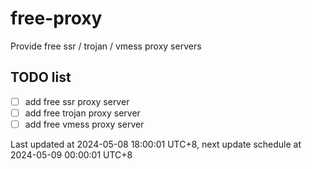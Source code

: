 
# free-proxy
Provide free ssr / trojan / vmess proxy servers


## TODO list
- [ ] add free ssr proxy server
- [ ] add free trojan proxy server
- [ ] add free vmess proxy server

Last updated at 2024-05-08 18:00:01 UTC+8, next update schedule at 2024-05-09 00:00:01 UTC+8

